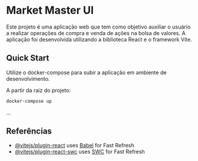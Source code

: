 # Market Master UI

Este projeto é uma aplicação web que tem como objetivo auxiliar o usuário a realizar operações de compra e venda de ações na bolsa de valores. A aplicação foi desenvolvida utilizando a biblioteca React e o framework Vite.

## Quick Start
Utilize o docker-compose para subir a aplicação em ambiente de desenvolvimento.

A partir da raiz do projeto:
```bash
docker-compose up
```

...

## Referências
- [@vitejs/plugin-react](https://github.com/vitejs/vite-plugin-react/blob/main/packages/plugin-react/README.md) uses [Babel](https://babeljs.io/) for Fast Refresh
- [@vitejs/plugin-react-swc](https://github.com/vitejs/vite-plugin-react-swc) uses [SWC](https://swc.rs/) for Fast Refresh
